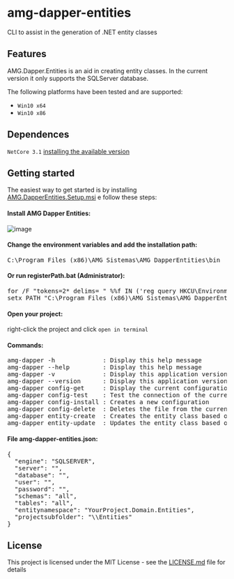 # amg-dapper-entities
CLI to assist in the generation of .NET entity classes
 
## Features
AMG.Dapper.Entities is an aid in creating entity classes. In the current version it only supports the SQLServer database.

The following platforms have been tested and are supported:
- `Win10 x64`
- `Win10 x86`
 
## Dependences 
`NetCore 3.1` [installing the available version](https://dotnet.microsoft.com/download/dotnet/3.1)

## Getting started
The easiest way to get started is by installing [AMG.DapperEntities.Setup.msi](https://github.com/alexsmgouveia/amg-dapper-entities/raw/master/AMG.DapperEntities.Setup.msi) e follow these steps:

#### Install AMG Dapper Entities:
![image](https://user-images.githubusercontent.com/35737565/115893106-3a63c500-a42e-11eb-928e-c91551236fd1.png)

#### Change the environment variables and add the installation path:
<pre>C:\Program Files (x86)\AMG Sistemas\AMG DapperEntities\bin</pre>

#### Or run registerPath.bat (Administrator):
<pre>for /F "tokens=2* delims= " %%f IN ('reg query HKCU\Environment /v PATH ^| findstr /i path') do set OLD_SYSTEM_PATH=%%g
setx PATH "C:\Program Files (x86)\AMG Sistemas\AMG DapperEntities\bin;%OLD_SYSTEM_PATH%"</pre>

#### Open your project:
right-click the project and click `open in terminal`

#### Commands:
<pre>
amg-dapper -h             : Display this help message
amg-dapper --help         : Display this help message
amg-dapper -v             : Display this application version
amg-dapper --version      : Display this application version
amg-dapper config-get     : Display the current configuration on the screen
amg-dapper config-test    : Test the connection of the current configuration
amg-dapper config-install : Creates a new configuration
amg-dapper config-delete  : Deletes the file from the current configuration
amg-dapper entity-create  : Creates the entity class based on table properties
amg-dapper entity-update  : Updates the entity class based on table properties
</pre>

#### File amg-dapper-entities.json:
<pre>
{
  "engine": "SQLSERVER",
  "server": "",
  "database": "",
  "user": "",
  "password": "",
  "schemas": "all",
  "tables": "all",
  "entitynamespace": "YourProject.Domain.Entities",
  "projectsubfolder": "\\Entities"
}
</pre>


## License
This project is licensed under the MIT License - see the [LICENSE.md](https://gist.github.com/hi-hi-ray/LICENSE.md) file for details
